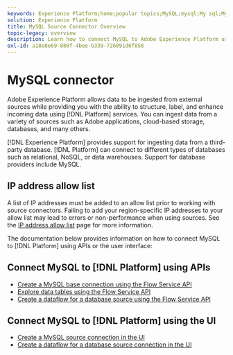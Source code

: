 ```yaml
---
keywords: Experience Platform;home;popular topics;MySQL;mysql;My sql;My SQL
solution: Experience Platform
title: MySQL Source Connector Overview
topic-legacy: overview
description: Learn how to connect MySQL to Adobe Experience Platform using APIs or the user interface.
exl-id: a18e8e69-880f-4bee-b339-726091d6f858
---
```

# MySQL connector

Adobe Experience Platform allows data to be ingested from external sources while providing you with the ability to structure, label, and enhance incoming data using [!DNL Platform] services. You can ingest data from a variety of sources such as Adobe applications, cloud-based storage, databases, and many others.

[!DNL Experience Platform] provides support for ingesting data from a third-party database. [!DNL Platform] can connect to different types of databases such as relational, NoSQL, or data warehouses. Support for database providers include MySQL.

## IP address allow list

A list of IP addresses must be added to an allow list prior to working with source connectors. Failing to add your region-specific IP addresses to your allow list may lead to errors or non-performance when using sources. See the [IP address allow list](../../ip-address-allow-list.md) page for more information.

The documentation below provides information on how to connect MySQL to [!DNL Platform] using APIs or the user interface:

## Connect MySQL to [!DNL Platform] using APIs

- [Create a MySQL base connection using the Flow Service API](../../tutorials/api/create/databases/mysql.md)
- [Explore data tables using the Flow Service API](../../tutorials/api/explore/tabular.md)
- [Create a dataflow for a database source using the Flow Service API](../../tutorials/api/collect/database-nosql.md)

## Connect MySQL to [!DNL Platform] using the UI

- [Create a MySQL source connection in the UI](../../tutorials/ui/create/databases/mysql.md)
- [Create a dataflow for a database source connection in the UI](../../tutorials/ui/dataflow/databases.md)

